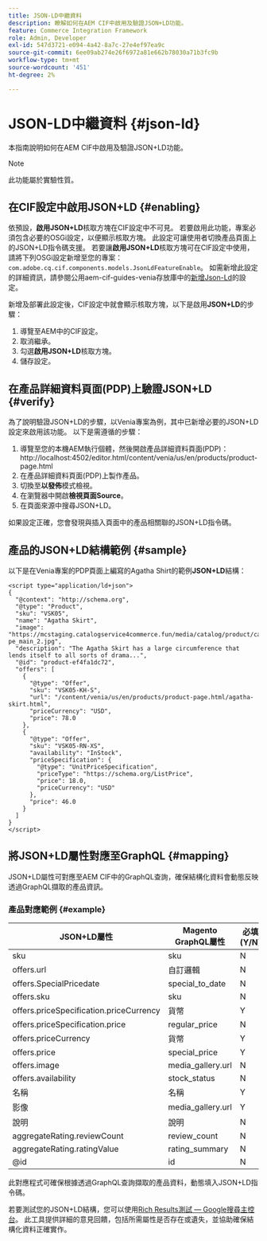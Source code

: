 ```yaml
---
title: JSON-LD中繼資料
description: 瞭解如何在AEM CIF中啟用及驗證JSON+LD功能。
feature: Commerce Integration Framework
role: Admin, Developer
exl-id: 547d3721-e094-4a42-8a7c-27e4ef97ea9c
source-git-commit: 6ee09ab274e26f6972a81e662b78030a71b3fc9b
workflow-type: tm+mt
source-wordcount: '451'
ht-degree: 2%

---
```


# JSON-LD中繼資料 {#json-ld}

本指南說明如何在AEM CIF中啟用及驗證JSON+LD功能。

>[!NOTE]
>
> 此功能屬於實驗性質。

## 在CIF設定中啟用JSON+LD {#enabling}

依預設，**啟用JSON+LD**核取方塊在CIF設定中不可見。 若要啟用此功能，專案必須包含必要的OSGi設定，以便顯示核取方塊。 此設定可讓使用者切換產品頁面上的JSON+LD指令碼支援。
若要讓**啟用JSON+LD**&#x200B;核取方塊可在CIF設定中使用，請將下列OSGi設定新增至您的專案： `
com.adobe.cq.cif.components.models.JsonLdFeatureEnable`。
如需新增此設定的詳細資訊，請參閱公用aem-cif-guides-venia存放庫中的[新增Json-Ld](https://github.com/adobe/aem-cif-guides-venia/blob/main/ui.config/src/main/content/jcr_root/apps/venia/osgiconfig/config/com.adobe.cq.cif.components.models.JsonLdFeatureEnable.cfg.json)的設定。

新增及部署此設定後，CIF設定中就會顯示核取方塊，以下是啟用&#x200B;**JSON+LD**&#x200B;的步驟：

1. 導覽至AEM中的CIF設定。
1. 取消繼承。
1. 勾選&#x200B;**啟用JSON+LD**&#x200B;核取方塊。
1. 儲存設定。

## 在產品詳細資料頁面(PDP)上驗證JSON+LD {#verify}

為了說明驗證JSON+LD的步驟，以Venia專案為例，其中已新增必要的JSON+LD設定來啟用該功能。 以下是需遵循的步驟：

1. 導覽至您的本機AEM執行個體，然後開啟產品詳細資料頁面(PDP)： http://localhost:4502/editor.html/content/venia/us/en/products/product-page.html
1. 在產品詳細資料頁面(PDP)上製作產品。
1. 切換至&#x200B;**以發佈**&#x200B;模式檢視。
1. 在瀏覽器中開啟&#x200B;**檢視頁面Source**。
1. 在頁面來源中搜尋JSON+LD。

如果設定正確，您會發現與插入頁面中的產品相關聯的JSON+LD指令碼。

## 產品的JSON+LD結構範例 {#sample}

以下是在Venia專案的PDP頁面上編寫的Agatha Shirt的範例&#x200B;**JSON+LD**&#x200B;結構：

```
<script type="application/ld+json">
{
  "@context": "http://schema.org",
  "@type": "Product",
  "sku": "VSK05",
  "name": "Agatha Skirt",
  "image": "https://mcstaging.catalogservice4commerce.fun/media/catalog/product/cache/926ea6fc2ad48a7202ff4587b6c2768e/v/s/vsk05-pe_main_2.jpg",
  "description": "The Agatha Skirt has a large circumference that lends itself to all sorts of drama...",
  "@id": "product-ef4fa1dc72",
  "offers": [
    {
      "@type": "Offer",
      "sku": "VSK05-KH-S",
      "url": "/content/venia/us/en/products/product-page.html/agatha-skirt.html",
      "priceCurrency": "USD",
      "price": 78.0
    },
    {
      "@type": "Offer",
      "sku": "VSK05-RN-XS",
      "availability": "InStock",
      "priceSpecification": {
        "@type": "UnitPriceSpecification",
        "priceType": "https://schema.org/ListPrice",
        "price": 18.0,
        "priceCurrency": "USD"
      },
      "price": 46.0
    }
  ]
}
</script>
```

## 將JSON+LD屬性對應至GraphQL {#mapping}

JSON+LD屬性可對應至AEM CIF中的GraphQL查詢，確保結構化資料會動態反映透過GraphQL擷取的產品資訊。

### 產品對應範例 {#example}

| JSON+LD屬性 | Magento GraphQL屬性 | 必填(Y/N) |
|---------------------------------|-------------------|---|
| sku | sku | N |
| offers.url | 自訂邏輯 | N |
| offers.SpecialPricedate | special_to_date | N |
| offers.sku | sku | N |
| offers.priceSpecification.priceCurrency | 貨幣 | Y |
| offers.priceSpecification.price | regular_price | N |
| offers.priceCurrency | 貨幣 | Y |
| offers.price | special_price | Y |
| offers.image | media_gallery.url | N |
| offers.availability | stock_status | N |
| 名稱 | 名稱 | Y |
| 影像 | media_gallery.url | Y |
| 說明 | 說明 | N |
| aggregateRating.reviewCount | review_count | N |
| aggregateRating.ratingValue | rating_summary | N |
| @id | id | N |

此對應程式可確保根據透過GraphQL查詢擷取的產品資料，動態填入JSON+LD指令碼。

若要測試您的JSON+LD結構，您可以使用[Rich Results測試 — Google搜尋主控台](https://search.google.com/test/rich-results/result?id=wtU3LVIEM8H7Aaf5qqK9qw)。 此工具提供詳細的意見回饋，包括所需屬性是否存在或遺失，並協助確保結構化資料正確實作。
